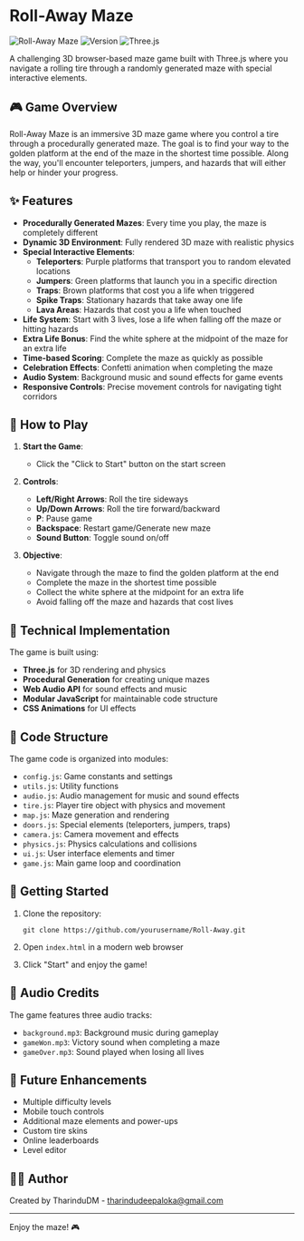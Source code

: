 # Roll-Away Maze

![Roll-Away Maze](https://img.shields.io/badge/Roll--Away-Maze-yellow)
![Version](https://img.shields.io/badge/version-1.0.0-blue)
![Three.js](https://img.shields.io/badge/Three.js-r160-green)

A challenging 3D browser-based maze game built with Three.js where you navigate a rolling tire through a randomly generated maze with special interactive elements.

## 🎮 Game Overview

Roll-Away Maze is an immersive 3D maze game where you control a tire through a procedurally generated maze. The goal is to find your way to the golden platform at the end of the maze in the shortest time possible. Along the way, you'll encounter teleporters, jumpers, and hazards that will either help or hinder your progress.

## ✨ Features

- **Procedurally Generated Mazes**: Every time you play, the maze is completely different
- **Dynamic 3D Environment**: Fully rendered 3D maze with realistic physics
- **Special Interactive Elements**:
  - **Teleporters**: Purple platforms that transport you to random elevated locations
  - **Jumpers**: Green platforms that launch you in a specific direction
  - **Traps**: Brown platforms that cost you a life when triggered
  - **Spike Traps**: Stationary hazards that take away one life
  - **Lava Areas**: Hazards that cost you a life when touched
- **Life System**: Start with 3 lives, lose a life when falling off the maze or hitting hazards
- **Extra Life Bonus**: Find the white sphere at the midpoint of the maze for an extra life
- **Time-based Scoring**: Complete the maze as quickly as possible
- **Celebration Effects**: Confetti animation when completing the maze
- **Audio System**: Background music and sound effects for game events
- **Responsive Controls**: Precise movement controls for navigating tight corridors

## 🎯 How to Play

1. **Start the Game**:
   - Click the "Click to Start" button on the start screen

2. **Controls**:
   - **Left/Right Arrows**: Roll the tire sideways
   - **Up/Down Arrows**: Roll the tire forward/backward
   - **P**: Pause game
   - **Backspace**: Restart game/Generate new maze
   - **Sound Button**: Toggle sound on/off

3. **Objective**:
   - Navigate through the maze to find the golden platform at the end
   - Complete the maze in the shortest time possible
   - Collect the white sphere at the midpoint for an extra life
   - Avoid falling off the maze and hazards that cost lives

## 🔧 Technical Implementation

The game is built using:
- **Three.js** for 3D rendering and physics
- **Procedural Generation** for creating unique mazes
- **Web Audio API** for sound effects and music
- **Modular JavaScript** for maintainable code structure
- **CSS Animations** for UI effects

## 📁 Code Structure

The game code is organized into modules:

- `config.js`: Game constants and settings
- `utils.js`: Utility functions
- `audio.js`: Audio management for music and sound effects
- `tire.js`: Player tire object with physics and movement
- `map.js`: Maze generation and rendering
- `doors.js`: Special elements (teleporters, jumpers, traps)
- `camera.js`: Camera movement and effects
- `physics.js`: Physics calculations and collisions
- `ui.js`: User interface elements and timer
- `game.js`: Main game loop and coordination

## 🚀 Getting Started

1. Clone the repository:
   ```
   git clone https://github.com/yourusername/Roll-Away.git
   ```

2. Open `index.html` in a modern web browser

3. Click "Start" and enjoy the game!

## 🎵 Audio Credits

The game features three audio tracks:
- `background.mp3`: Background music during gameplay
- `gameWon.mp3`: Victory sound when completing a maze
- `gameOver.mp3`: Sound played when losing all lives

## 🔮 Future Enhancements

- Multiple difficulty levels
- Mobile touch controls
- Additional maze elements and power-ups
- Custom tire skins
- Online leaderboards
- Level editor


## 👨‍💻 Author

Created by TharinduDM - tharindudeepaloka@gmail.com

---

Enjoy the maze! 🎮
